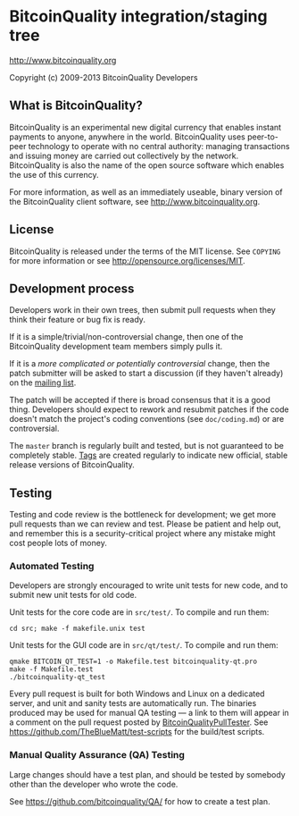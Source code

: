 BitcoinQuality integration/staging tree
================================

http://www.bitcoinquality.org

Copyright (c) 2009-2013 BitcoinQuality Developers

What is BitcoinQuality?
----------------

BitcoinQuality is an experimental new digital currency that enables instant payments to
anyone, anywhere in the world. BitcoinQuality uses peer-to-peer technology to operate
with no central authority: managing transactions and issuing money are carried
out collectively by the network. BitcoinQuality is also the name of the open source
software which enables the use of this currency.

For more information, as well as an immediately useable, binary version of
the BitcoinQuality client software, see http://www.bitcoinquality.org.

License
-------

BitcoinQuality is released under the terms of the MIT license. See `COPYING` for more
information or see http://opensource.org/licenses/MIT.

Development process
-------------------

Developers work in their own trees, then submit pull requests when they think
their feature or bug fix is ready.

If it is a simple/trivial/non-controversial change, then one of the BitcoinQuality
development team members simply pulls it.

If it is a *more complicated or potentially controversial* change, then the patch
submitter will be asked to start a discussion (if they haven't already) on the
[mailing list](http://sourceforge.net/mailarchive/forum.php?forum_name=bitcoinquality-development).

The patch will be accepted if there is broad consensus that it is a good thing.
Developers should expect to rework and resubmit patches if the code doesn't
match the project's coding conventions (see `doc/coding.md`) or are
controversial.

The `master` branch is regularly built and tested, but is not guaranteed to be
completely stable. [Tags](https://github.com/bitcoinquality/bitcoinquality/tags) are created
regularly to indicate new official, stable release versions of BitcoinQuality.

Testing
-------

Testing and code review is the bottleneck for development; we get more pull
requests than we can review and test. Please be patient and help out, and
remember this is a security-critical project where any mistake might cost people
lots of money.

### Automated Testing

Developers are strongly encouraged to write unit tests for new code, and to
submit new unit tests for old code.

Unit tests for the core code are in `src/test/`. To compile and run them:

    cd src; make -f makefile.unix test

Unit tests for the GUI code are in `src/qt/test/`. To compile and run them:

    qmake BITCOIN_QT_TEST=1 -o Makefile.test bitcoinquality-qt.pro
    make -f Makefile.test
    ./bitcoinquality-qt_test

Every pull request is built for both Windows and Linux on a dedicated server,
and unit and sanity tests are automatically run. The binaries produced may be
used for manual QA testing — a link to them will appear in a comment on the
pull request posted by [BitcoinQualityPullTester](https://github.com/BitcoinQualityPullTester). See https://github.com/TheBlueMatt/test-scripts
for the build/test scripts.

### Manual Quality Assurance (QA) Testing

Large changes should have a test plan, and should be tested by somebody other
than the developer who wrote the code.

See https://github.com/bitcoinquality/QA/ for how to create a test plan.
